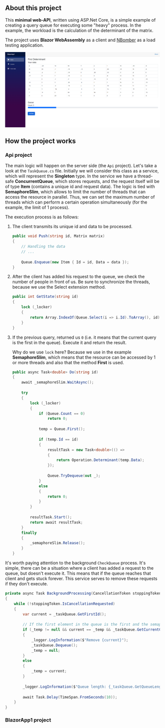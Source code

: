 ## About this project

This **minimal web-API**, written using ASP.Net Core, is a simple example of creating a query queue for executing some "heavy" process.
In the example, the workload is the calculation of the determinant of the matrix.

The project uses **Blazor WebAssembly** as a client and [NBomber](https://github.com/PragmaticFlow/NBomber) as a load testing application.

![Blazor Index page](https://github.com/WebWat/Queue/blob/master/Images/clientPage.png)

## How the project works

### Api project

The main logic will happen on the server side (the `Api` project). Let's take a look at the `TaskQueue.cs` file. 
Initially we will consider this class as a service, which will represent the **Singleton** type. 
In the service we have a thread-safe **ConcurrentQueue**, which stores requests, and the request itself will be of type **Item** (contains a unique id and request data). 
The logic is tied with **SemaphoreSlim**, which allows to limit the number of threads that can access the resource in parallel. 
Thus, we can set the maximum number of threads which can perform a certain operation simultaneously (for the example, the limit of 1 process).

The execution process is as follows:

1.  The client transmits its unique id and data to be processed. 
    ``` csharp
    public void Push(string id, Matrix matrix)
    {
        // Handling the data
        // ...

        Queue.Enqueue(new Item { Id = id, Data = data });
    }
    ```
2.  After the client has added his request to the queue, we check the number of people in front of us. Be sure to synchronize the threads, because we use the Select extension method.
    ``` csharp
    public int GetState(string id)
    {
        lock (_locker)
        {
            return Array.IndexOf(Queue.Select(i => i.Id).ToArray(), id);
        }
    }
    ```

3.  If the previous query, returned us `0` (i.e. it means that the current query is the first in the queue). Execute it and return the result. 

    Why do we use `lock` here? Because we use in the example **SemaphoreSlim**, which means that the resource can be accessed by 1 or more threads and also that the method **First** is used.
    ``` csharp
    public async Task<double> Do(string id)
    {
        await _semaphoreSlim.WaitAsync();

        try
        {
            lock (_locker)
            {
                if (Queue.Count == 0)
                    return 0;

                temp = Queue.First();
                
                if (temp.Id == id)
                {
                    resultTask = new Task<double>(() =>
                    {
                        return Operation.Determinant(temp.Data);
                    });

                    Queue.TryDequeue(out _);
                }
                else
                {
                    return 0;
                }
            }

            resultTask.Start();
            return await resultTask;
        }
        finally
        {
            _semaphoreSlim.Release();
        }
    }
    ```
    
It's worth paying attention to the background `CheckQueue` process. 
It's simple, there can be a situation where a client has added a request to the queue, but doesn't execute it.
This means that if the queue reaches that client and gets stuck forever. 
This service serves to remove these requests if they don't execute.
``` csharp
private async Task BackgroundProcessing(CancellationToken stoppingToken)
{
    while (!stoppingToken.IsCancellationRequested)
    {
        var current = _taskQueue.GetFirstId();
        
        // If the first element in the queue is the first and the semaphore does nothing, delete it
        if (_temp != null && current == _temp && _taskQueue.GetCurrentCount() == _taskQueue.MaxThreads)
        {
            _logger.LogInformation($"Remove {current}");
            _taskQueue.Dequeue();
            _temp = null;
        }
        else
        {
            _temp = current;
        }

        _logger.LogInformation($"Queue length: {_taskQueue.GetQueueLength()}");

        await Task.Delay(TimeSpan.FromSeconds(10));
    }
}
```

### BlazorApp1 project
